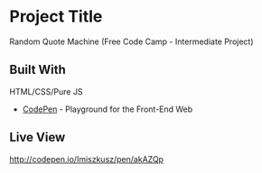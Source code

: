 # Project Title

Random Quote Machine (Free Code Camp - Intermediate Project)




## Built With

HTML/CSS/Pure JS
* [CodePen](http://codepen.io/) - Playground for the Front-End Web

## Live View

http://codepen.io/Imiszkusz/pen/akAZQp

